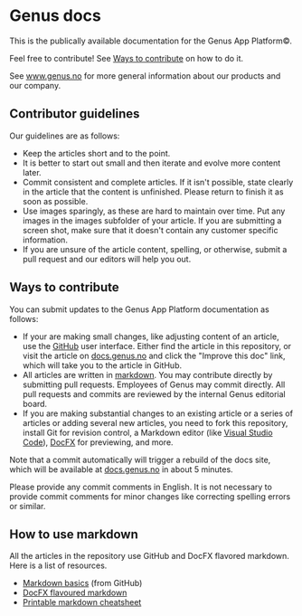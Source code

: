 # Genus docs
This is the publically available documentation for the Genus App Platform&copy;.

Feel free to contribute! See [Ways to contribute](#ways-to-contribute) on how to do it.

See www.genus.no for more general information about our products and our company.

## Contributor guidelines

Our guidelines are as follows:
* Keep the articles short and to the point.
* It is better to start out small and then iterate and evolve more content later.
* Commit consistent and complete articles. If it isn't possible, state clearly in the article that the content is unfinished. Please return to finish it as soon as possible.
* Use images sparingly, as these are hard to maintain over time. Put any images in the images subfolder of your article. If you are submitting a screen shot, make sure that it doesn't contain any customer specific information.
* If you are unsure of the article content, spelling, or otherwise, submit a pull request and our editors will help you out.

## Ways to contribute

You can submit updates to the Genus App Platform documentation as follows:
* If your are making small changes, like adjusting content of an article, use the [GitHub](https://github.com/GenusAS/docs) user interface. Either find the article in this repository, or visit the article on [docs.genus.no](http://genusdocs.azurewebsites.net) and click the "Improve this doc" link, which will take you to the article in GitHub.
* All articles are written in [markdown](https://en.wikipedia.org/wiki/Markdown). You may contribute directly by submitting pull requests. Employees of Genus may commit directly. All pull requests and commits are reviewed by the internal Genus editorial board.
* If you are making substantial changes to an existing article or a series of articles or adding several new articles, you need to fork this repository, install Git for revision control, a Markdown editor (like [Visual Studio Code](https://code.visualstudio.com/)), [DocFX](https://dotnet.github.io/docfx/) for previewing, and more.

Note that a commit automatically will trigger a rebuild of the docs site, which will be available at [docs.genus.no](http://genusdocs.azurewebsites.net) in about 5 minutes.

Please provide any commit comments in English. It is not necessary to provide commit comments for minor changes like correcting spelling errors or similar.

## How to use markdown

All the articles in the repository use GitHub and DocFX flavored markdown. Here is a list of resources.
* [Markdown basics](https://help.github.com/articles/markdown-basics/) (from GitHub)
* [DocFX flavoured markdown](https://dotnet.github.io/docfx/spec/docfx_flavored_markdown.html)
* [Printable markdown cheatsheet](https://guides.github.com/pdfs/markdown-cheatsheet-online.pdf)
